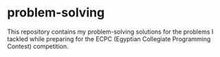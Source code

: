 # problem-solving
This repository contains my problem-solving solutions for the problems I tackled while preparing for the ECPC (Egyptian Collegiate Programming Contest) competition.


